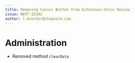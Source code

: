 ```yaml
---
title: Removing Cancel Button from Extension-Store Review
issue: NEXT-25282
author: l.boecker@shopware.com
---
```

# Administration
* Removed method `clearData`
